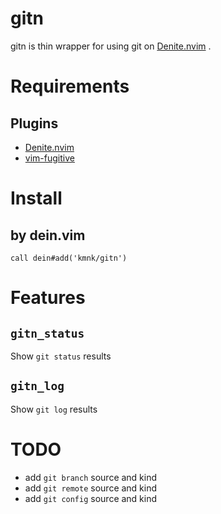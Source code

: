 # gitn
gitn is thin wrapper for using git on [Denite.nvim][denite] .

# Requirements
## Plugins
- [Denite.nvim][denite]
- [vim-fugitive][fugitive]

# Install
## by dein.vim
```vim
call dein#add('kmnk/gitn')
```

# Features
## `gitn_status`
Show `git status` results

## `gitn_log`
Show `git log` results

# TODO
- add `git branch` source and kind
- add `git remote` source and kind
- add `git config` source and kind

[denite]:https://github.com/Shougo/denite.nvim
[dein]:https://github.com/Shougo/dein.vim
[fugitive]:https://github.com/tpope/vim-fugitive
